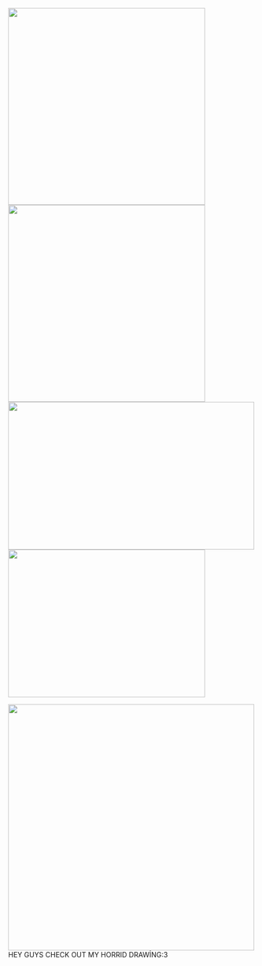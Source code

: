 <img src="https://img1.picmix.com/output/pic/normal/1/0/9/7/12397901_41626.gif" width="400" height="400"> <img src="https://img1.picmix.com/output/pic/normal/2/6/5/2/12152562_67f21.gif" width="400" height="400">
<img src="https://files.catbox.moe/gts5hj.png" width="500" height="300"><img src="https://files.catbox.moe/to1xi2.png" width="400" height="300">

<img src="https://files.catbox.moe/phnuhn.png" width="500" height="500"> HEY GUYS CHECK OUT MY HORRID DRAWİNG:3

